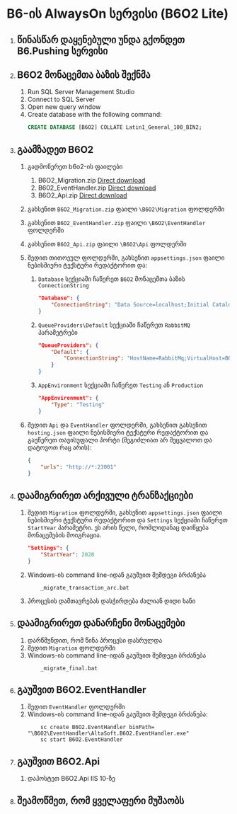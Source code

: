 # B6-ის AlwaysOn სერვისი (B6O2 Lite)

1. ## წინასწარ დაყენებული უნდა გქონდეთ B6.Pushing სერვისი

1. ## B6O2 მონაცემთა ბაზის შექნმა
    1. Run SQL Server Management Studio
    1. Connect to SQL Server
    1. Open new query window
    1. Create database with the following command:
        ```sql
        CREATE DATABASE [B6O2] COLLATE Latin1_General_100_BIN2;
        ```

1. ## გაამზადეთ B6O2
    1. გადმოწერეთ b6o2-ის ფაილები
        1. B6O2_Migration.zip [Direct download](https://psd2files.altasoft.ge/B6O2.Lite/B6O2_Migration.zip)
        1. B602_EventHandler.zip [Direct download](https://psd2files.altasoft.ge/B6O2.Lite/B6O2_EventHandler.zip)
        1. B6O2_Api.zip [Direct download](https://psd2files.altasoft.ge/B6O2.Lite/B6O2_Api.zip)

    1. გახსენით ```B6O2_Migration.zip``` ფაილი ```\B6O2\Migration``` ფოლდერში
    1. გახსენით ```B6O2_EventHandler.zip``` ფაილი ```\B6O2\EventHandler``` ფოლდერში
    1. გახსენით ```B6O2_Api.zip``` ფაილი ```\B6O2\Api``` ფოლდერში
    1. შედით თითოეულ ფოლდერში, გახსენით ```appsettings.json``` ფაილი ნებისმიერი ტექსტური რედაქტორით და:

        1.  ```Database``` სექციაში ჩაწერეთ ```B6O2``` მონაცემთა ბაზის ```ConnectionString```
            ```json
            "Database": {
                "ConnectionString": "Data Source=localhost;Initial Catalog=B6O2;Integrated Security=true;Application Name=B6O2"
            }
            ```

        2.  ```QueueProviders\Default``` სექციაში ჩაწერეთ ```RabbitMQ``` პარამეტრები
            ```json
            "QueueProviders": {
                "Default": {
                    "ConnectionString": "HostName=RabbitMq;VirtualHost=B6;UserName=username;Password=password;ClientProvidedName=B6O2"
                }
            }
            ```

        3.  ```AppEnvironment``` სექციაში ჩაწერეთ ```Testing``` ან ```Production```
            ```json
            "AppEnvironment": {
                "Type": "Testing"
            }
            ```
        
    1. შედით ```Api``` და ```EventHandler``` ფოლდერში, გახსენით  გახსენით ```hosting.json``` ფაილი ნებისმიერი ტექსტური რედაქტორით და გაუწერეთ თავისუფალი პორტი (შეგიძლიათ არ შეცვალოთ და დატოვოთ რაც არის):
        ```json
        {
            "urls": "http://*:23001"
        }
        ```

1. ## დაამიგრირეთ არქივული ტრანზაქციები
    1. შედით ```Migration``` ფოლდერში, გახსენით ```appsettings.json``` ფაილი ნებისმიერი ტექსტური რედაქტორით და ```Settings``` სექციაში ჩაწერეთ ```StartYear``` პარამეტრი. ეს არის წელი, რომლიდანაც დაიწყება მონაცემების მოიგრაცია.
        ```json
        "Settings": {
            "StartYear": 2020
        }
        ```
    1. Windows-ის command line-იდან გაუშვით შემდეგი ბრძანება
        ```
            _migrate_transaction_arc.bat 
        ```
    1. პროცესის დამთავრებას დასჭირდება ძალიან დიდი ხანი

1. ## დაამიგრირეთ დანარჩენი მონაცემები 
    1. დარწმუნდით, რომ წინა პროცესი დასრულდა
    1. შედით ```Migration``` ფოლდერში 
    1. Windows-ის command line-იდან გაუშვით შემდეგი ბრძანება
        ```
            _migrate_final.bat 
        ```
    
1. ## გაუშვით B6O2.EventHandler
    1. შედით ```EventHandler``` ფოლდერში 
    1. Windows-ის command line-იდან გაუშვით შემდეგი ბრძანება:
        ```
            sc create B6O2.EventHandler binPath= "\B6O2\EventHandler\AltaSoft.B6O2.EventHandler.exe"
            sc start B6O2.EventHandler
        ```

1. ## გაუშვით B6O2.Api
    1. დაჰოსტეთ B6O2.Api IIS 10-ზე

1. ## შეამოწმეთ, რომ ყველაფერი მუშაობს